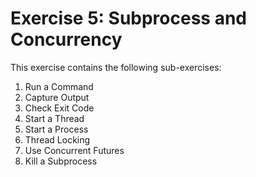 # Exercise 5: Subprocess and Concurrency

This exercise contains the following sub-exercises:

1. Run a Command
2. Capture Output
3. Check Exit Code
4. Start a Thread
5. Start a Process
6. Thread Locking
7. Use Concurrent Futures
8. Kill a Subprocess
